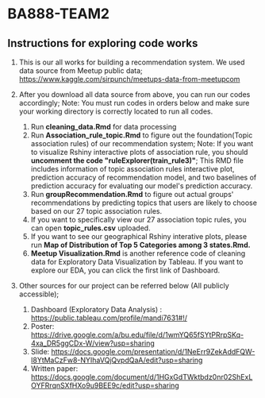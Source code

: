 # BA888-TEAM2
## Instructions for exploring code works
1. This is our all works for building a recommendation system. We used data source from Meetup public data; https://www.kaggle.com/sirpunch/meetups-data-from-meetupcom

2. After you download all data source from above, you can run our codes accordingly; Note: You must run codes in orders below and make sure your working directory is correctly located to run all codes.
	1. Run **cleaning_data.Rmd** for data processing
	2. Run **Association_rule_topic.Rmd** to figure out the foundation(Topic association rules) of our recommendation system; Note: If you want to visualize Rshiny interactive plots of association rule, you should **uncomment the code "ruleExplorer(train_rule3)"**; This RMD file includes information of topic association rules interactive plot, prediction accuracy of recommendation model, and two baselines of prediction accuracy for evaluating our model's prediction accuracy. 
	3. Run **groupRecommendation.Rmd** to figure out actual groups' recommendations by predicting topics that users are likely to choose based on our 27 topic association rules. 
	4. If you want to specifically view our 27 association topic rules, you can open **topic_rules.csv** uploaded. 
	5. If you want to see our geographical Rshiny interative plots, please run **Map of Distribution of Top 5 Categories among 3 states.Rmd.** 
	6. **Meetup Visualization.Rmd** is another reference code of cleaning data for Exploratory Data Visualization by Tableau. If you want to explore our EDA, you can click the first link of Dashboard.  

4. Other sources for our project can be referred below (All publicly accessible);
	1. Dashboard (Exploratory Data Analysis) :   https://public.tableau.com/profile/mandi7631#!/
	2. Poster: https://drive.google.com/a/bu.edu/file/d/1wmYQ65fSYtPRrpSKq-4xa_DR5ggCDx-W/view?usp=sharing
	3. Slide: https://docs.google.com/presentation/d/1NeErr9ZekAddFQW-l8YtMaCzFw8-NYIhaVQjQvpdQaA/edit?usp=sharing
	4. Written paper: https://docs.google.com/document/d/1HGxGdTWktbdz0nr02ShExLOYFRrqnSXfHXo9u9BEE9c/edit?usp=sharing
	





